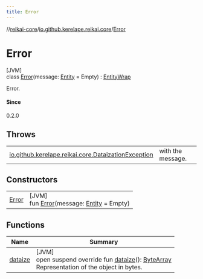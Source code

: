 ```yaml
---
title: Error
---
```

//[reikai-core](../../../index.html)/[io.github.kerelape.reikai.core](../index.html)/[Error](index.html)



# Error



[JVM]\
class [Error](index.html)(message: [Entity](../-entity/index.html) = Empty) : [EntityWrap](../-entity-wrap/index.html)

Error.



#### Since



0.2.0



## Throws


| | |
|---|---|
| [io.github.kerelape.reikai.core.DataizationException](../-dataization-exception/index.html) | with the message. |


## Constructors


| | |
|---|---|
| [Error](-error.html) | [JVM]<br>fun [Error](-error.html)(message: [Entity](../-entity/index.html) = Empty) |


## Functions


| Name | Summary |
|---|---|
| [dataize](../-entity/dataize.html) | [JVM]<br>open suspend override fun [dataize](../-entity/dataize.html)(): [ByteArray](https://kotlinlang.org/api/latest/jvm/stdlib/kotlin/-byte-array/index.html)<br>Representation of the object in bytes. |

